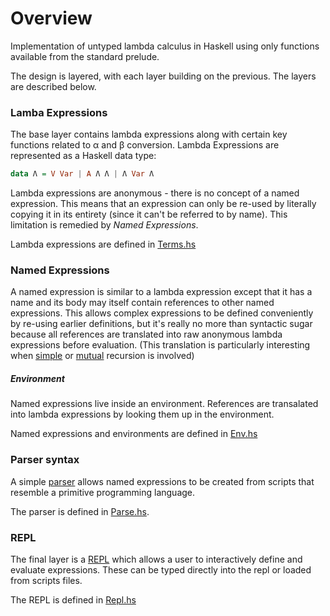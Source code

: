 # Overview

Implementation of untyped lambda calculus in Haskell using only functions available from the standard prelude.

The design is layered, with each layer building on the previous. The layers are described below.

### Lamba Expressions
The base layer contains lambda expressions along with certain key functions related to α and β conversion. Lambda Expressions are represented as a Haskell data type:

````haskell
data Λ = V Var | A Λ Λ | Λ Var Λ
````

Lambda expressions are anonymous - there is no concept of a named expression. This means that an expression can only be re-used by literally copying it in its entirety (since it can't be referred to by name). This limitation is remedied by *Named Expressions*.

Lambda expressions are defined in [Terms.hs](../src/Terms.hs)

### Named Expressions
A named expression is similar to a lambda expression except that it has a name and its body may itself contain references to other named expressions. This allows complex expressions to be defined conveniently by re-using earlier definitions, but it's really no more than syntactic sugar because all references are translated into raw anonymous lambda expressions before evaluation. (This translation is particularly interesting when [simple](./SimpleRecursion.md) or [mutual](./MutualRecursion.md) recursion is involved)

##### Environment
Named expressions live inside an environment. References are transalated into lambda expressions by looking them up in the environment. 

Named expressions and environments are defined in [Env.hs](../src/Env.hs)

### Parser syntax
A simple [parser](./Syntax.md) allows named expressions to be created from scripts that resemble a primitive programming language. 

The parser is defined in [Parse.hs](../src/Parse.hs). 

### REPL
The final layer is a [REPL](./Repl.md) which allows a user to interactively define and evaluate expressions. These can be typed directly into the repl or loaded from scripts files.

The REPL is defined in [Repl.hs](../src/Repl.hs)
